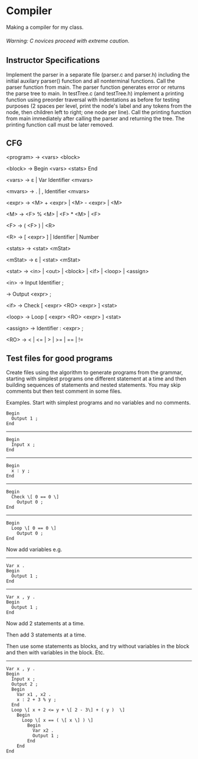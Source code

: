 # Compiler
Making a compiler for my class.
###### Warning: C novices proceed with extreme caution.

## Instructor Specifications
Implement the parser in a separate file (parser.c and parser.h) including the initial auxilary parser() function and all nonterminal functions. Call the parser function from main.
The parser function generates error or returns the parse tree to main.
In testTree.c (and testTree.h) implement a printing function using preorder traversal with indentations as before for testing purposes (2 spaces per level, print the node's label and any tokens from the node, then children left to right; one node per line).
Call the printing function from main immediately after calling the parser and returning the tree.
The printing function call must be later removed.

## CFG
\<program\>   ->   \<vars\> \<block\>

\<block\>     ->  Begin \<vars\> \<stats\> End

\<vars\>      ->  ɛ | Var Identifier \<mvars\> 

\<mvars\>     ->  . | , Identifier \<mvars\>

\<expr\>      ->  \<M\> + \<expr\> | \<M\> - \<expr\> | \<M\>

\<M\>         ->  \<F\> % \<M\> | \<F\> * \<M\> | \<F\>

\<F\>         ->  ( \<F\> ) | \<R\>

\<R\>         ->  [ \<expr\> ] | Identifier | Number

\<stats\>     ->  \<stat\>  \<mStat\>

\<mStat\>     ->  ɛ |  \<stat\>  \<mStat\>

\<stat\>      ->  \<in\> | \<out\> | \<block\> | \<if\> | \<loop\> | \<assign\>

\<in\>        ->  Input Identifier  ; 

<out>         ->  Output \<expr\> ;

\<if\>        ->  Check [ \<expr\> \<RO\> \<expr\> ] \<stat\>

\<loop\>      ->  Loop [ \<expr\> \<RO\> \<expr\> ] \<stat\>

\<assign\>    ->  Identifier : \<expr\> ;

\<RO\>          ->  < | <= | >  | >= | ==  |  !=

## Test files for good programs
Create files using the algorithm to generate programs from the grammar, starting with simplest programs one different statement at a time and then building sequences of statements and nested statements. You may skip comments but then test comment in some files.

Examples. Start with simplest programs and no variables and no comments.


    Begin
      Output 1 ;
    End

------------------
    Begin
      Input x ;
    End

-------------------
    Begin
      x : y ;
    End

--------------------
    Begin
      Check \[ 0 == 0 \] 
        Output 0 ; 
    End

---------------------
    Begin
      Loop \[ 0 == 0 \] 
        Output 0 ;
    End

Now add variables e.g.

-----------------------
    Var x .
    Begin
      Output 1 ;
    End

-----------------------
    Var x , y .
    Begin
      Output 1 ;
    End

Now add 2 statements at a time.

Then add 3 statements at a time.

Then use some statements as blocks, and try without variables in the block and then with variables in the block. Etc.

----------------------------

    Var x , y .
    Begin
      Input x ;
      Output 2 ;
      Begin
        Var x1 , x2 .
        x : 2 + 3 % y ;
      End
      Loop \[ x + 2 <= y + \[ 2 - 3\] + ( y )  \]
        Begin
          Loop \[ x == ( \[ x \] ) \]
            Begin
              Var x2 .
              Output 1 ;
            End
        End
    End
